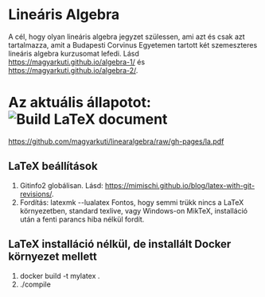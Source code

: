 # Lineáris Algebra
A cél, hogy olyan lineáris algebra jegyzet szülessen, ami azt és csak azt tartalmazza, amit a Budapesti Corvinus Egyetemen tartott két szemeszteres lineáris algebra kurzusomat lefedi.
Lásd <https://magyarkuti.github.io/algebra-1/> és <https://magyarkuti.github.io/algebra-2/>.

# Az aktuális állapotot: ![Build LaTeX document](https://github.com/magyarkuti/linearalgebra/workflows/Build%20LaTeX%20document/badge.svg)
<https://github.com/magyarkuti/linearalgebra/raw/gh-pages/la.pdf>

## LaTeX beállítások
1. Gitinfo2 globálisan. Lásd: <https://mimischi.github.io/blog/latex-with-git-revisions/>.
2. Fordítás: 
    latexmk --lualatex
    Fontos, hogy semmi trükk nincs a LaTeX környezetben, standard texlive, vagy Windows-on MikTeX, installáció után a fenti parancs hiba nélkül fordít. 

## LaTeX installáció nélkül, de installált Docker környezet mellett
 1. docker build -t mylatex .
 2. ./compile
